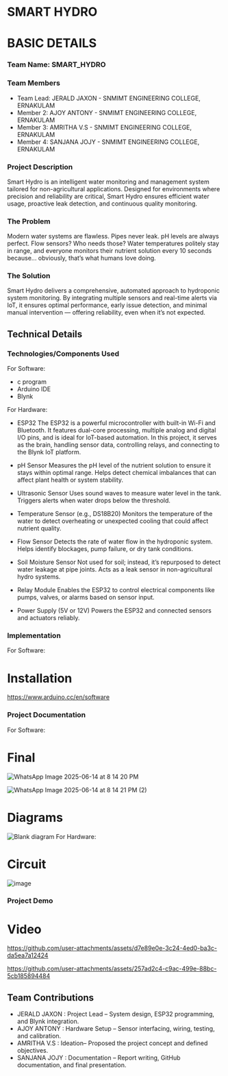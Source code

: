 # SMART HYDRO

# BASIC DETAILS
### Team Name: SMART_HYDRO


### Team Members
- Team Lead: JERALD JAXON - SNMIMT ENGINEERING COLLEGE, ERNAKULAM
- Member 2:  AJOY ANTONY  - SNMIMT ENGINEERING COLLEGE, ERNAKULAM
- Member 3:  AMRITHA V.S  - SNMIMT ENGINEERING COLLEGE, ERNAKULAM
- Member 4:  SANJANA JOJY - SNMIMT ENGINEERING COLLEGE, ERNAKULAM

### Project Description
Smart Hydro is an intelligent water monitoring and management system tailored for non-agricultural applications. Designed for environments where precision and reliability are critical, Smart Hydro ensures efficient water usage, proactive leak detection, and continuous quality monitoring.

### The Problem 
Modern water systems are flawless. Pipes never leak. pH levels are always perfect. Flow sensors? Who needs those? Water temperatures politely stay in range, and everyone monitors their nutrient solution every 10 seconds because... obviously, that’s what humans love doing.

### The Solution 
Smart Hydro delivers a comprehensive, automated approach to hydroponic system monitoring. By integrating multiple sensors and real-time alerts via IoT, it ensures optimal performance, early issue detection, and minimal manual intervention — offering reliability, even when it’s not expected.

## Technical Details
### Technologies/Components Used
For Software:
- c program
- Arduino IDE
- Blynk

For Hardware:
- ESP32
The ESP32 is a powerful microcontroller with built-in Wi-Fi and Bluetooth. It features dual-core processing, multiple analog and digital I/O pins, and is ideal for IoT-based automation. In this project, it serves as the brain, handling sensor data, controlling relays, and connecting to the Blynk IoT platform.

- pH Sensor
Measures the pH level of the nutrient solution to ensure it stays within optimal range. Helps detect chemical imbalances that can affect plant health or system stability.

- Ultrasonic Sensor
Uses sound waves to measure water level in the tank. Triggers alerts when water drops below the threshold.

- Temperature Sensor (e.g., DS18B20)
Monitors the temperature of the water to detect overheating or unexpected cooling that could affect nutrient quality.

- Flow Sensor
Detects the rate of water flow in the hydroponic system. Helps identify blockages, pump failure, or dry tank conditions.

- Soil Moisture Sensor
Not used for soil; instead, it’s repurposed to detect water leakage at pipe joints. Acts as a leak sensor in non-agricultural hydro systems.

- Relay Module
Enables the ESP32 to control electrical components like pumps, valves, or alarms based on sensor input.

- Power Supply (5V or 12V)
Powers the ESP32 and connected sensors and actuators reliably.


### Implementation
For Software:
# Installation
https://www.arduino.cc/en/software

### Project Documentation
For Software:

# Final 
![WhatsApp Image 2025-06-14 at 8 14 20 PM](https://github.com/user-attachments/assets/ca6d1bdb-fa5c-4976-9f71-c7efff6b3f1c)

![WhatsApp Image 2025-06-14 at 8 14 21 PM (2)](https://github.com/user-attachments/assets/b1bfb96f-6369-4ea3-a6f2-01996ec94091)



# Diagrams
![Blank diagram](https://github.com/user-attachments/assets/33e48a66-4de3-4ce8-a2c7-2052b458b2e4)
For Hardware:

# Circuit

![image](https://github.com/user-attachments/assets/00b436d5-f3c6-424f-9914-8732c080e5c8)


### Project Demo
# Video

https://github.com/user-attachments/assets/d7e89e0e-3c24-4ed0-ba3c-da5ea7a12424

https://github.com/user-attachments/assets/257ad2c4-c9ac-499e-88bc-5cb185894484


## Team Contributions
- JERALD JAXON : Project Lead – System design, ESP32 programming, and Blynk integration.
- AJOY ANTONY  : Hardware Setup – Sensor interfacing, wiring, testing, and calibration.
- AMRITHA V.S  : Ideation– Proposed the project concept and defined objectives.
- SANJANA JOJY : Documentation – Report writing, GitHub documentation, and final presentation.

